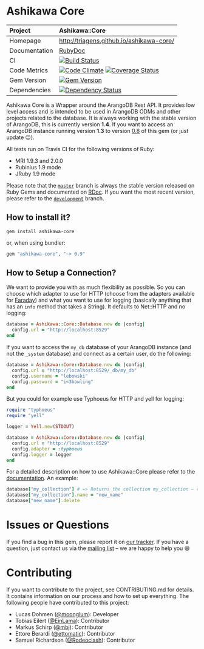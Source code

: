 # Ashikawa Core

| Project         | Ashikawa::Core
|:----------------|:--------------------------------------------------
| Homepage        | http://triagens.github.io/ashikawa-core/
| Documentation   | [RubyDoc](http://www.rubydoc.info/gems/ashikawa-core)
| CI              | [![Build Status](https://secure.travis-ci.org/triAGENS/ashikawa-core.png?branch=master)](http://travis-ci.org/triAGENS/ashikawa-core)
| Code Metrics    | [![Code Climate](https://codeclimate.com/github/triAGENS/ashikawa-core.png)](https://codeclimate.com/github/triAGENS/ashikawa-core) [![Coverage Status](https://coveralls.io/repos/triAGENS/ashikawa-core/badge.png?branch=coverall)](https://coveralls.io/r/triAGENS/ashikawa-core)
| Gem Version     | [![Gem Version](https://badge.fury.io/rb/ashikawa-core.png)](http://badge.fury.io/rb/ashikawa-core)
| Dependencies    | [![Dependency Status](https://gemnasium.com/triAGENS/ashikawa-core.png)](https://gemnasium.com/triAGENS/ashikawa-core)

Ashikawa Core is a Wrapper around the ArangoDB Rest API. It provides low level access and is intended to be used in ArangoDB ODMs and other projects related to the database. It is always working with the stable version of ArangoDB, this is currently version **1.4**. If you want to access an ArangoDB instance running version **1.3** to version [0.8](https://github.com/triAGENS/ashikawa-core/tree/0.8) of this gem (or just update :wink:).

All tests run on Travis CI for the following versions of Ruby:

* MRI 1.9.3 and 2.0.0
* Rubinius 1.9 mode
* JRuby 1.9 mode

Please note that the [`master`](https://github.com/triAGENS/ashikawa-core) branch is always the stable version released on Ruby Gems and documented on [RDoc](http://www.rubydoc.info/github/triAGENS/ashikawa-core). If you want the most recent version, please refer to the [`development`](https://github.com/triAGENS/ashikawa-core/tree/development) branch.

## How to install it?

```shell
gem install ashikawa-core
```

or, when using bundler:

```ruby
gem "ashikawa-core", "~> 0.9"
```

## How to Setup a Connection?

We want to provide you with as much flexibility as possible. So you can choose which adapter to use for HTTP (choose from the adapters available for [Faraday](https://github.com/lostisland/faraday)) and what you want to use for logging (basically anything that has an `info` method that takes a String). It defaults to Net::HTTP and no logging:

```ruby
database = Ashikawa::Core::Database.new do |config|
  config.url = "http://localhost:8529"
end
```

If you want to access the `my_db` database of your ArangoDB instance (and not the `_system` database) and connect as a certain user, do the following:

```ruby
database = Ashikawa::Core::Database.new do |config|
  config.url = "http://localhost:8529/_db/my_db"
  config.username = "lebowski"
  config.password = "i<3bowling"
end
```

But you could for example use Typhoeus for HTTP and yell for logging:

```ruby
require "typhoeus"
require "yell"

logger = Yell.new(STDOUT)

database = Ashikawa::Core::Database.new do |config|
  config.url = "http://localhost:8529"
  config.adapter = :typhoeus
  config.logger = logger
end
```

For a detailed description on how to use Ashikawa::Core please refer to the [documentation](http://rdoc.info/github/triAGENS/ashikawa-core/master/frames). An example:

```ruby
database["my_collection"] # => Returns the collection my_collection – creates it, if it doesn't exist
database["my_collection"].name = "new_name"
database["new_name"].delete
```

# Issues or Questions

If you find a bug in this gem, please report it on [our tracker](https://github.com/triAGENS/ashikawa-core/issues). If you have a question, just contact us via the [mailing list](https://groups.google.com/forum/?fromgroups#!forum/ashikawa) – we are happy to help you :smile:

# Contributing

If you want to contribute to the project, see CONTRIBUTING.md for details. It contains information on our process and how to set up everything. The following people have contributed to this project:

* Lucas Dohmen ([@moonglum](https://github.com/moonglum)): Developer
* Tobias Eilert ([@EinLama](https://github.com/EinLama)): Contributor
* Markus Schirp ([@mbj](https://github.com/mbj)): Contributor
* Ettore Berardi ([@ettomatic](https://github.com/ettomatic)): Contributor
* Samuel Richardson ([@Rodeoclash](https://github.com/Rodeoclash)): Contributor
